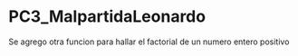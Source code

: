 # PC3_MalpartidaLeonardo
Se agrego otra funcion para hallar el factorial de un numero entero positivo
